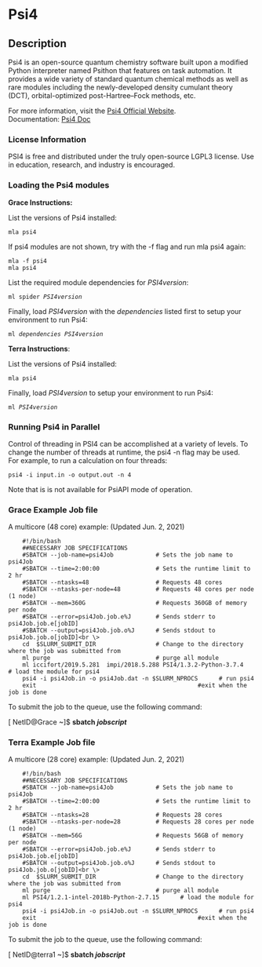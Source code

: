 # Psi4

## Description

Psi4 is an open-source quantum chemistry software built upon a modified
Python interpreter named Psithon that features on task automation. It
provides a wide variety of standard quantum chemical methods as well as
rare modules including the newly-developed density cumulant theory
(DCT), orbital-optimized post-Hartree–Fock methods, etc.

For more information, visit the [Psi4 Official
Website](https://psicode.org/).  
Documentation: [Psi4
Doc](https://psicode.org/psi4manual/master/index.html)

### License Information

PSI4 is free and distributed under the truly open-source LGPL3 license.
Use in education, research, and industry is encouraged.

### Loading the Psi4 modules

**Grace Instructions:**

List the versions of Psi4 installed:

`mla psi4`

If psi4 modules are not shown, try with the -f flag and run mla psi4
again:

`mla -f psi4`  
`mla psi4 `

List the required module dependencies for *PSI4version*:

`ml spider `*`PSI4version`*

Finally, load *PSI4version* with the *dependencies* listed first to
setup your environment to run Psi4:

`ml `*`dependencies`*` `*`PSI4version`*

**Terra Instructions**:

List the versions of Psi4 installed:

`mla psi4`

Finally, load *PSI4version* to setup your environment to run Psi4:

`ml `*`PSI4version`*

### Running Psi4 in Parallel

Control of threading in PSI4 can be accomplished at a variety of levels.
To change the number of threads at runtime, the psi4 -n flag may be
used.  
For example, to run a calculation on four threads:

`psi4 -i input.in -o output.out -n 4`

Note that is is not available for PsiAPI mode of operation.

### Grace Example Job file

A multicore (48 core) example: (Updated Jun. 2, 2021)

        #!/bin/bash
        ##NECESSARY JOB SPECIFICATIONS
        #SBATCH --job-name=psi4Job            # Sets the job name to psi4Job
        #SBATCH --time=2:00:00                # Sets the runtime limit to 2 hr
        #SBATCH --ntasks=48                   # Requests 48 cores
        #SBATCH --ntasks-per-node=48          # Requests 48 cores per node (1 node)
        #SBATCH --mem=360G                    # Requests 360GB of memory per node
        #SBATCH --error=psi4Job.job.e%J       # Sends stderr to psi4Job.job.e[jobID]
        #SBATCH --output=psi4Job.job.o%J      # Sends stdout to psi4Job.job.o[jobID]<br \>
        cd  $SLURM_SUBMIT_DIR                 # Change to the directory where the job was submitted from
        ml purge                              # purge all module
        ml iccifort/2019.5.281  impi/2018.5.288 PSI4/1.3.2-Python-3.7.4      # load the module for psi4
        psi4 -i psi4Job.in -o psi4Job.dat -n $SLURM_NPROCS      # run psi4
        exit                                              #exit when the job is done   

To submit the job to the queue, use the following command:

\[ NetID@Grace ~\]$ **sbatch *jobscript***

### Terra Example Job file

A multicore (28 core) example: (Updated Jun. 2, 2021)


        #!/bin/bash
        ##NECESSARY JOB SPECIFICATIONS
        #SBATCH --job-name=psi4Job            # Sets the job name to psi4Job
        #SBATCH --time=2:00:00                # Sets the runtime limit to 2 hr
        #SBATCH --ntasks=28                   # Requests 28 cores
        #SBATCH --ntasks-per-node=28          # Requests 28 cores per node (1 node)
        #SBATCH --mem=56G                     # Requests 56GB of memory per node
        #SBATCH --error=psi4Job.job.e%J       # Sends stderr to psi4Job.job.e[jobID]
        #SBATCH --output=psi4Job.job.o%J      # Sends stdout to psi4Job.job.o[jobID]<br \>
        cd  $SLURM_SUBMIT_DIR                 # Change to the directory where the job was submitted from
        ml purge                              # purge all module
        ml PSI4/1.2.1-intel-2018b-Python-2.7.15      # load the module for psi4
        psi4 -i psi4Job.in -o psi4Job.out -n $SLURM_NPROCS      # run psi4
        exit                                              #exit when the job is done  

To submit the job to the queue, use the following command:

\[ NetID@terra1 ~\]$ **sbatch *jobscript***

